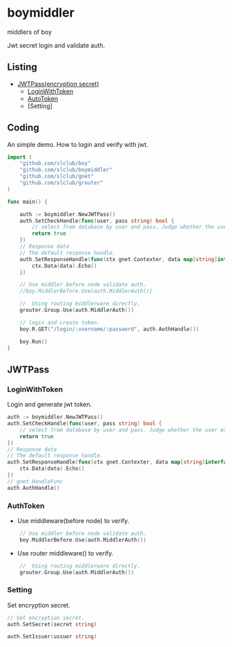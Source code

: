 # boymiddler
middlers of boy

Jwt secret login and validate auth.

## Listing

- [JWTPass(encryption secret)](#j-w-t-pass)
  - [LoginWithToken](#login-with-token)
  - [AutoToken](#auth-token)
  - [Setting]

## Coding

An simple demo.  How to login and verify with jwt.

```go
import (
    "github.com/slclub/boy"
    "github.com/slclub/boymiddler"
    "github.com/slclub/gnet"
    "github.com/slclub/grouter"
)

func main() {

    auth := boymiddler.NewJWTPass()
    auth.SetCheckHandle(func(user, pass string) bool {
        // select from database by user and pass. Judge whether the user exists
        return true
    })
    // Response data
    // The default response handle.
    auth.SetResponseHandle(func(ctx gnet.Contexter, data map[string]interface{}) {
        ctx.Data(data).Echo()
    })

    // Use middler before node validate auth.
    //boy.MiddlerBefore.Use(auth.MiddlerAuth())

    //  Using routing middlerware directly.                                                                                                                                                                                     
    grouter.Group.Use(auth.MiddlerAuth())

    // login and create token.
    boy.R.GET("/login/:username/:password", auth.AuthHandle())

    boy.Run()
}


```

## JWTPass

### LoginWithToken

Login and generate jwt token.

```go
auth := boymiddler.NewJWTPass()
auth.SetCheckHandle(func(user, pass string) bool {
    // select from database by user and pass. Judge whether the user exists
    return true
})
// Response data
// The default response handle.
auth.SetResponseHandle(func(ctx gnet.Contexter, data map[string]interface{}) {
    ctx.Data(data).Echo()
})
// gnet.HandleFunc
auth.AuthHandle()
```

### AuthToken

- Use middleware(before node) to verify.

```go
    // Use middler before node validate auth.
    boy.MiddlerBefore.Use(auth.MiddlerAuth())
```

-  Use router middleware() to verify.

```go
    //  Using routing middlerware directly.                                                                                                                                                                                     
    grouter.Group.Use(auth.MiddlerAuth())
```

### Setting

Set encryption secret.

```go
// Set encryption secret.
auth.SetSecret(secret string)
```

```go
auth.SetIssuer(ussuer string)
```

